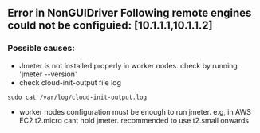 
## Error in NonGUIDriver Following remote engines could not be configuied: [10.1.1.1,10.1.1.2]

### Possible causes:
- Jmeter is not installed properly in worker nodes. check by running 'jmeter --version'
- check cloud-init-output file log
```
sudo cat /var/log/cloud-init-output.log
```
- worker nodes configuration must be enough to run jmeter. e.g, in AWS EC2 t2.micro cant hold jmeter. recommended to use t2.small onwards
